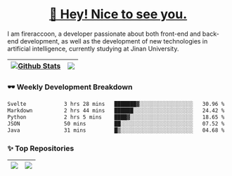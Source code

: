 <h1 align="center"><a href="https://blog.raccooncc.top">👋 Hey! Nice to see you.</a></h1>

I am fireraccoon, a developer passionate about both front-end and back-end development, as well as the development of new technologies in artificial intelligence, currently studying at Jinan University.

| <a href="#"><img src="https://github-readme-stats.raccooncc.top/api?username=fireraccoon&show_icons=true&include_all_commits=true&theme=buefy&hide_border=true" alt="Github Stats" /></a> | <a href="#"><img src="https://github-readme-stats.raccooncc.top/api/top-langs/?username=fireraccoon&layout=compact&theme=buefy&hide_border=true" /></a> |
| --- | --- |

### 🕶 Weekly Development Breakdown

<!--START_SECTION:waka-->

```txt
Svelte            3 hrs 28 mins   ███████▓░░░░░░░░░░░░░░░░░   30.96 %
Markdown          2 hrs 44 mins   ██████░░░░░░░░░░░░░░░░░░░   24.42 %
Python            2 hrs 5 mins    ████▓░░░░░░░░░░░░░░░░░░░░   18.65 %
JSON              50 mins         ██░░░░░░░░░░░░░░░░░░░░░░░   07.52 %
Java              31 mins         █▒░░░░░░░░░░░░░░░░░░░░░░░   04.68 %
```

<!--END_SECTION:waka-->

### ✨ Top Repositories

| <a href="https://github.com/fireraccoon/AdvVis-CNN"><img src="https://github-readme-stats.raccooncc.top/api/pin/?username=fireraccoon&repo=AdvVis-CNN&theme=buefy&hide_border=true" /></a> | <a href="https://github.com/fireraccoon/leetcode-solutions"><img src="https://github-readme-stats.raccooncc.top/api/pin/?username=fireraccoon&repo=leetcode-solutions&theme=buefy&hide_border=true" /></a> |
| --- | --- |
